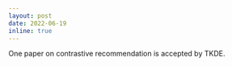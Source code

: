 ```yaml
---
layout: post
date: 2022-06-19
inline: true
---
```


One paper on contrastive recommendation is accepted by TKDE.
